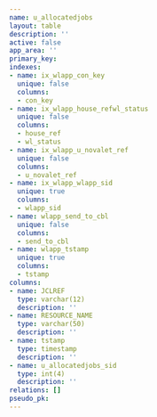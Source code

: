 ```yaml
---
name: u_allocatedjobs
layout: table
description: ''
active: false
app_area: ''
primary_key: 
indexes:
- name: ix_wlapp_con_key
  unique: false
  columns:
  - con_key
- name: ix_wlapp_house_refwl_status
  unique: false
  columns:
  - house_ref
  - wl_status
- name: ix_wlapp_u_novalet_ref
  unique: false
  columns:
  - u_novalet_ref
- name: ix_wlapp_wlapp_sid
  unique: true
  columns:
  - wlapp_sid
- name: wlapp_send_to_cbl
  unique: false
  columns:
  - send_to_cbl
- name: wlapp_tstamp
  unique: true
  columns:
  - tstamp
columns:
- name: JCLREF
  type: varchar(12)
  description: ''
- name: RESOURCE_NAME
  type: varchar(50)
  description: ''
- name: tstamp
  type: timestamp
  description: ''
- name: u_allocatedjobs_sid
  type: int(4)
  description: ''
relations: []
pseudo_pk: 
---
```


